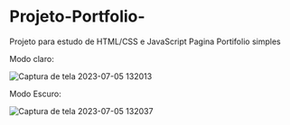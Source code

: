 # Projeto-Portfolio-
Projeto para estudo de HTML/CSS e JavaScript
Pagina Portifolio simples

Modo claro:

![Captura de tela 2023-07-05 132013](https://github.com/Prattiz/Projeto-Portfolio-/assets/135062914/40db3c61-40dd-4fd1-bcbf-eebca4cf2339)

Modo Escuro:

![Captura de tela 2023-07-05 132037](https://github.com/Prattiz/Projeto-Portfolio-/assets/135062914/ea6db040-693e-4b2a-84a9-2b72b786147e)




